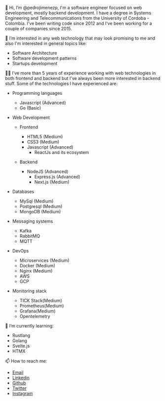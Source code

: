 👋 Hi, I’m @pedrojimenezp, I'm a software engineer focused on web development, mostly backend development.
I have a degree in Systems Engineering and Telecommunications from the University of Cordoba - Colombia.
I've been writing code since 2012 and I've been working for a couple of companies since 2015.

👀 I’m interested in any web technology that may look promising to me and also I'm interested in general topics like:
- Software Architecture
- Software development patterns
- Startups development

👨‍💻 I’ve more than 5 years of experience working with web technologies in both frontend and backend but I've always been more interested in backend stuff.
Some of the technologies I have experienced are:

- Programming languages
  - Javascript (Advanced)
  - Go (Basic)

- Web Development
  - Frontend
    - HTML5 (Medium)
    - CSS3 (Medium)
    - Javascript (Advanced)
      - ReactJs and its ecosystem

  - Backend
    - NodeJS (Advanced)
      - Express.js (Advanced)
      - Next.js (Medium)

- Databases
  - MySql (Medium)
  - Postgresql (Medium)
  - MongoDB (Medium)

- Messaging systems
  - Kafka
  - RabbitMQ
  - MQTT
  
- DevOps
  - Microservices (Medium)
  - Docker (Medium)
  - Nginx (Medium)
  - AWS
  - GCP
  
- Monitoring stack
  - TICK Stack(Medium)
  - Prometheus(Medium)
  - Grafana(Medium)
  - Opentelemetry
  
🌱 I’m currently learning:

- Rustlang
- Golang
- Svelte.js
- HTMX

📫 How to reach me:

- [Email](mailto:pedroj.jimenezp@gmail.com)
- [Linkedin](https://www.linkedin.com/in/pedro-jimenezp)
- [Github](https://www.github.com/pedrojimenezp)
- [Twitter](https://www.twitter.com/pedrojimenezp)
- [Instagram](https://www.instagram.com/pedroj.jimenezp)

<!---
pedrojimenezp/pedrojimenezp is a ✨ special ✨ repository because its `README.md` (this file) appears on your GitHub profile.
You can click the Preview link to take a look at your changes.
--->
